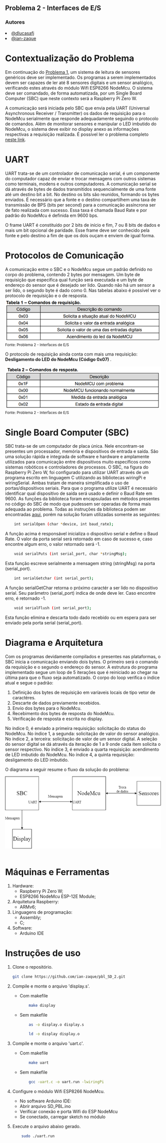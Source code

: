 ## Problema 2 - Interfaces de E/S

### Autores
<div align="justify">
    <li><a href="https://github.com/dlucasafj">@dlucasafj</a></li>
    <li><a href="https://github.com/ian-zaque">@ian-zaque</a></li>
</div>

<h1>Contextualização do Problema</h1>
Em continuação do <a href="https://github.com/ian-zaque/pbl_SD_1">Problema 1</a>, um sistema de leitura de sensores genéricos deve ser implementado. Os programas a serem implementados devem ser capazes de ler até 8 sensores digitais e um sensor analógico, verificando estes através do módulo Wifi ESP8266 NodeMcu. O sistema deve ser comandado, de forma automatizada, por um Single Board Computer (SBC) que neste contexto será a Raspberry Pi Zero W.

A comunicação será iniciada pelo SBC que envia pela UART (Universal Asynchronous Receiver / Transmitter) os dados de requisição para o NodeMcu serialmente que responde adequadamente seguindo o protocolo de comandos. Além de monitorar sensores e manipular o LED imbutido do NodeMcu, o sistema deve exibir no display anexo as informações respectivas a requisição realizada. É possível ler o problema completo <a href="./Problema 2 - Interfaces de E-S.pdf">neste link</a>.

<h1>UART</h1>
UART trata-se de um controlador de comunicação serial, é um componente do computador capaz de enviar e trocar mensagens com outros sistemas como terminais, modens e outros computadores. A comunicação serial se dá através de bytes de dados transmitidos sequencialmente de uma fonte até um destino bit a bit. No destino os bits são reunidos, formando os bytes enviados. É necessário que a fonte e o destino compartilhem uma taxa de transmissão de BPS (bits per second) para a comunicação assíncrona ser de fato realizada com sucesso. Essa taxa é chamada Baud Rate e por padrão do NodeMcu é definida em 9600 bps.

O frame UART é constituído por 2 bits de início e fim, 7 ou 8 bits de dados e mais um bit opcional de paridade. Esse frame deve ser conhecido pela fonte e pelo destino a fim de que os dois ouçam e enviem de igual forma.

<h1>Protocolos de Comunicação</h1>
A comunicação entre o SBC e o NodeMcu segue um padrão definido no corpo do problema, contendo 2 bytes por mensagem. Um byte de requisição que especifica qual função será executada e um byte de endereço do sensor que é desejado ser lido. Quando não há um sensor a ser lido, o segundo byte é dado como 0. Nas tabelas abaixo é possível ver o protocolo de requisição e o de resposta.

<div align="justify">
    <img src="./images/tabela1Reqs.png">
</div>
<div align="justify">
    <small>Fonte: Problema 2 - Interfaces de E/S</small>
</div>

O protocolo de requisição ainda conta com mais uma requisição: <b> Desligamento do LED do NodeMcu (Código 0x07) </b>.
<br>

<div align="justify">
    <img src="./images/tabela2Resps.png">
</div>
<div align="justify">
    <small>Fonte: Problema 2 - Interfaces de E/S</small>
</div>

<h1>Single Board Computer (SBC) </h1>
SBC trata-se de um computador de placa única. Nele encontram-se presentes um processador, memória e dispositivos de entrada e saída. São uma solução rápida e integrada de software e hardware e amplamente utilizados para comunicação entre dispositivos muito específicos como sistemas robóticos e controladores de processos.
O SBC, na figura do Raspberry Pi Zero W, foi configurado para utilizar UART através de um programa escrito em linguagem C utilizando as bibliotecas wiringPi e wiringSerial. Ambas tratam de maneira simplificada o uso de portas/dispositivos seriais. Para que o programa utilize UART é necessário identificar qual dispositivo de saída será usado e definir o Baud Rate em 9600. As funções da biblioteca foram encapsuladas em métodos presentes no código do SBC de modo que pudessem ser operadas de forma mais adequada ao problema. Todas as instruções da biblioteca podem ser encontradas <a href="http://wiringpi.com/reference/serial-library/">aqui</a>, porém na solução foram utilizadas somente as seguintes:

```sh
    int serialOpen (char *device, int baud_rate);
```
A função acima é responsável inicializa o dispositivo serial e define o Baud Rate. O valor da porta serial será retornado em caso de sucesso e, caso encontre algum erro, o valor retornado será -1.

```sh
    void serialPuts (int serial_port, char *stringMsg);
```
Esta função escreve serialmente a mensagem string (stringMsg) na porta (serial_port).

```sh
    int serialGetchar (int serial_port);
```
A função serialGetChar retorna o próximo caractér a ser lido no dispositivo serial. Seu parâmetro (serial_port) indica de onde deve ler. Caso encontre erro, é retornado -1.

```sh
    void serialFlush (int serial_port);
```
Esta função elimina e descarta todo dado recebido ou em espera para ser enviado pela porta serial (serial_port).


<h1>Diagrama e Arquitetura</h1>
Com os programas devidamente compilados e presentes nas plataformas, o SBC inicia a comunicação enviando dois bytes. O primeiro será o comando da requisição e o segundo o endereço do sensor. A estrutura do programa implementado segue um loop de 5 iterações que é reiniciado ao chegar na última para que o fluxo seja automatizado. O corpo do loop verifica o índice atual e segue o padrão:

1. Definição dos bytes de requisição em varíaveis locais de tipo vetor de caractéres.
2. Descarte de dados previamente recebidos.
3. Envio dos bytes para o NodeMcu.
4. Recebimento dos bytes de resposta do NodeMcu.
5. Verificação de resposta e escrita no display.

No índice 0, é enviado a primeira requisição: solicitação do status do NodeMcu.
No índice 1, a segunda: solicitação de valor do sensor analógico.
No índice 2, a terceira: solicitação de valor de um sensor digital. A seleção do sensor digital se dá através da iteração de 1 a 9 onde cada item solicita o sensor respectivo.
No índice 3, é enviado a quarta requisição: acendimento de LED imbutido do NodeMcu.
No índice 4, a quinta requisição: desligamento do LED imbutido.

O diagrama a seguir resume o fluxo da solução do problema:

<div align="justify">
    <img src="./images/diagrama.png">
</div>

<br>

<h1>Máquinas e Ferramentas</h1>

1. Hardware:
    - Raspberry Pi Zero W;
    - ESP8266 NodeMcu ESP-12E Module;
2. Arquitetura Raspberry:
    - ARMv6;
3. Linguagens de programação: 
    - Assembly;
    - C;
4. Software:
    - Arduino IDE

<h1> Instruções de uso </h1>

1. Clone o repositório.
    ```sh
    git clone https://github.com/ian-zaque/pbl_SD_2.git
    ```

2. Compile e monte o arquivo 'display.s'.
    * Com makefile
        ```sh
            make display
        ```

    * Sem makefile
        ```sh
            as -o display.o display.s
        ```
        ```sh
            ld -o display display.o
        ```

3. Compile e monte o arquivo 'uart.c'.
    * Com makefile
        ```sh
            make uart
        ```

    * Sem makefile
        ```sh
            gcc -uart.c -o uart.run -lwiringPi
        ```

4. Configure o módulo Wifi ESP8266 NodeMcu.
    * No software Arduino IDE:
    <ul>
        <li> Abrir arquivo SD_PBL.ino </li>
        <li> Verificar conexão e porta Wifi do ESP NodeMcu </li>
        <li> Se conectado, carregar sketch no módulo </li>
    </ul

5. Execute o arquivo abaixo gerado.
    ```sh
        sudo ./uart.run
     ```
